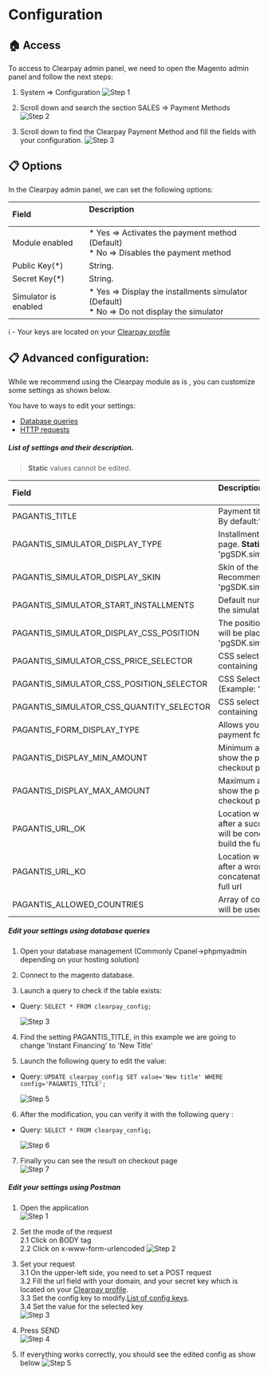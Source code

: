 # Configuration

## :house: Access

To access to Clearpay admin panel, we need to open the Magento admin panel and follow the next steps:

1. System => Configuration
![Step 1](./configuration-step1.png?raw=true "Step 1")

2. Scroll down and search the section SALES => Payment Methods
![Step 2](./configuration-step2.png?raw=true "Step 2")

3. Scroll down to find the Clearpay Payment Method and fill the fields with your configuration.
![Step 3](./configuration-step3.png?raw=true "Step 3")

## :clipboard: Options
In the Clearpay admin panel, we can set the following options:

| Field &nbsp;&nbsp;&nbsp;&nbsp;&nbsp;&nbsp;&nbsp;&nbsp;&nbsp;&nbsp;&nbsp;&nbsp;&nbsp;| Description<br/><br/>
| :------------- |:-------------| 
| Module enabled     | * Yes => Activates the payment method (Default) <br/> * No => Disables the payment method
| Public Key(*) |  String.
| Secret Key(*) |  String. 
| Simulator is enabled |  * Yes => Display the installments simulator  (Default) <br/> * No => Do not display the simulator

:information_source: - Your keys are located on your [Clearpay profile](https://bo.clearpay.com/shop)

## :clipboard: Advanced configuration:
While we recommend using the Clearpay module as is , you can customize some settings as shown below.

You have to ways to edit your settings:
* [Database queries](./configuration.md#edit-your-settings-using-database-queries)
* [HTTP requests](./configuration.md#edit-your-settings-using-postman)

##### List of settings and their description.

> __Static__ values cannot be edited.

| Field | Description<br/><br/>
| :------------- |:-------------| 
| PAGANTIS_TITLE                           | Payment title to show in checkout page. By default:"Instant financing".
| PAGANTIS_SIMULATOR_DISPLAY_TYPE          | Installments simulator on the product page. **Static value**: 'pgSDK.simulator.types.PRODUCT_PAGE'.
| PAGANTIS_SIMULATOR_DISPLAY_SKIN          | Skin of the product page simulator. Recommended value: 'pgSDK.simulator.skins.BLUE'.
| PAGANTIS_SIMULATOR_START_INSTALLMENTS    | Default number of installments to use in the simulator.
| PAGANTIS_SIMULATOR_DISPLAY_CSS_POSITION  | The position where the simulator widget will be placed. Recommended value: 'pgSDK.simulator.positions.INNER'.
| PAGANTIS_SIMULATOR_CSS_PRICE_SELECTOR    | CSS selector of the DOM element containing the total amount value.
| PAGANTIS_SIMULATOR_CSS_POSITION_SELECTOR | CSS Selector to place the widget. (Example: '#simulator', '.PgSimulator')
| PAGANTIS_SIMULATOR_CSS_QUANTITY_SELECTOR | CSS selector of the DOM element containing the quantity selector value.
| PAGANTIS_FORM_DISPLAY_TYPE               | Allows you to select the way the Clearpay payment form is displayed site
| PAGANTIS_DISPLAY_MIN_AMOUNT              | Minimum amount to use the module and show the payment method in the checkout page and in product page.
| PAGANTIS_DISPLAY_MAX_AMOUNT              | Maximum amount to use the module and show the payment method in the checkout page and in product page.
| PAGANTIS_URL_OK                          | Location where user will be redirected after a successful payment. This string will be concatenated to the base url to build the full url
| PAGANTIS_URL_KO                          | Location where user will be redirected after a wrong payment. This string will be concatenated to the base url to build the full url  
| PAGANTIS_ALLOWED_COUNTRIES               | Array of country codes where Clearpay will be used as a payment method. 


##### Edit your settings using database queries
1. Open your database management (Commonly Cpanel->phpmyadmin depending on your hosting solution) 

2. Connect to the magento database. 

3. Launch a query to check if the table exists:
  * Query: 
        ```
        SELECT * FROM clearpay_config;
        ```
        
    ![Step 3](./sql_step3.png?raw=true "Step 1")

4. Find the setting PAGANTIS_TITLE, in this example we are going to change 'Instant Financing' to 'New Title'  

5. Launch the following query to edit the value:
  * Query: 
        ```
        UPDATE clearpay_config SET value='New title' WHERE config='PAGANTIS_TITLE';
        ```  
        
    ![Step 5](./sql_step5.png?raw=true "Step 5")


6. After the modification, you can verify it with the following query :
  * Query:
        ```
        SELECT * FROM clearpay_config;
        ```

    ![Step 6](./sql_step6.png?raw=true "Step 6")

7. Finally you can see the result on checkout page  
 ![Step 7](./sql_step7.png?raw=true "Step 7")


##### Edit your settings using Postman

1. Open the application  
![Step 1](./postman_step1.png?raw=true "Step 1")

2. Set the mode of the request  
2.1 Click on BODY tag  
2.2 Click on x-www-form-urlencoded
![Step 2](./postman_step2.png?raw=true "Step 2")

3. Set your request  
3.1 On the upper-left side, you need to set a POST request  
3.2 Fill the url field with your domain, and your secret key which is located on your [Clearpay profile](https://bo.clearpay.com/shop).     
3.3 Set the config key to modify.[List of config keys](./configuration.md#list-of-settings-and-their-description).  
3.4 Set the value for the selected key  
![Step 3](./postman_step3.png?raw=true "Step 3")

4. Press SEND  
![Step 4](./postman_step4.png?raw=true "Step 4")

5. If everything works correctly, you should see the edited config as show below 
![Step 5](./postman_step5.png?raw=true "Step 5")